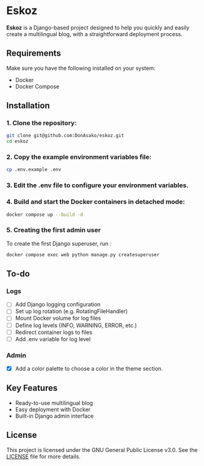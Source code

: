 # Eskoz

**Eskoz** is a Django-based project designed to help you quickly and easily create a multilingual blog, with a straightforward deployment process.

## Requirements

Make sure you have the following installed on your system:
- Docker
- Docker Compose

## Installation

### 1. Clone the repository:
```sh
git clone git@github.com:DonAsako/eskoz.git
cd eskoz
```

### 2. Copy the example environment variables file:
```sh
cp .env.example .env
```

### 3. Edit the .env file to configure your environment variables.

### 4. Build and start the Docker containers in detached mode:
```sh
docker compose up --build -d
```

### 5. Creating the first admin user
To create the first Django superuser, run :
```sh
docker compose exec web python manage.py createsuperuser
```

## To-do 
### Logs
- [ ] Add Django logging configuration
- [ ] Set up log rotation (e.g. RotatingFileHandler)
- [ ] Mount Docker volume for log files
- [ ] Define log levels (INFO, WARNING, ERROR, etc.)
- [ ] Redirect container logs to files
- [ ] Add .env variable for log level
### Admin
- [x] Add a color palette to choose a color in the theme section.

## Key Features
- Ready-to-use multilingual blog
- Easy deployment with Docker
- Built-in Django admin interface

## License
This project is licensed under the GNU General Public License v3.0.
See the [LICENSE](LICENSE) file for more details.
